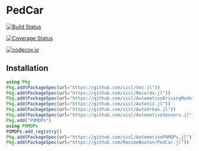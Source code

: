 # PedCar

[![Build Status](https://travis-ci.org/MaximeBouton/PedCar.jl.svg?branch=master)](https://travis-ci.org/MaximeBouton/PedCar.jl)

[![Coverage Status](https://coveralls.io/repos/MaximeBouton/PedCar.jl/badge.svg?branch=master&service=github)](https://coveralls.io/github/MaximeBouton/PedCar.jl?branch=master)

[![codecov.io](http://codecov.io/github/MaximeBouton/PedCar.jl/coverage.svg?branch=master)](http://codecov.io/github/MaximeBouton/PedCar.jl?branch=master)

## Installation

```julia
using Pkg
Pkg.add(PackageSpec(url="https://github.com/sisl/Vec.jl"))
Pkg.add(PackageSpec(url="https://github.com/sisl/Records.jl"))
Pkg.add(PackageSpec(url="https://github.com/sisl/AutomotiveDrivingModels.jl"))
Pkg.add(PackageSpec(url="https://github.com/sisl/AutoViz.jl"))
Pkg.add(PackageSpec(url="https://github.com/sisl/AutoUrban.jl"))
Pkg.add(PackageSpec(url="https://github.com/sisl/AutomotiveSensors.jl"))
Pkg.add("POMDPs")
using POMDPs
POMDPs.add_registry()
Pkg.add(PackageSpec(url="https://github.com/sisl/AutomotivePOMDPs.jl"))
Pkg.add(PackageSpec(url="https://github.com/MaximeBouton/PedCar.jl"))
```
